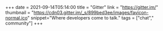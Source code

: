 +++
date = 2021-09-14T05:14:00
title = "Gitter"
link = "https://gitter.im/"
thumbnail = "https://cdn03.gitter.im/_s/899bed3ee/images/favicon-normal.ico"
snippet="Where developers come to talk."
tags = ["chat"," community"]
+++
